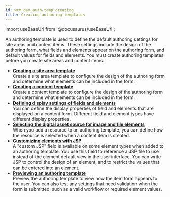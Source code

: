 ```yaml
---
id: wcm_dev_auth-temp_creating
title: Creating authoring templates
---
```

import useBaseUrl from '@docusaurus/useBaseUrl';



An authoring template is used to define the default authoring settings for site areas and content items. These settings include the design of the authoring form, what fields and elements appear on the authoring form, and default values for fields and elements. You must create authoring templates before you create site areas and content items.

-   **[Creating a site area template](wcm_dev_auth-temp_creating_site_area.md)**  
Create a site area template to configure the design of the authoring form and determine what elements can be included in the form.
-   **[Creating a content template](wcm_dev_auth-temp_creating_content.md)**  
Create a content template to configure the design of the authoring form and determine what elements can be included in the form.
-   **[Defining display settings of fields and elements](wcm_dev_auth-temp_fields.md)**  
You can define the display properties of field and elements that are displayed on a content form. Different field and element types have different display properties.
-   **[Selecting the digital asset source for image and file elements](dam_wcm_select.md)**  
When you add a resource to an authoring template, you can define how the resource is selected when a content item is created.
-   **[Customizing elements with JSP](wcm_dev_custom_jsp.md)**  
A "custom JSP" field is available on some element types when added to an authoring template. You use this field to reference a JSP file to use instead of the element default view in the user interface. You can write JSP to control the design of an element, and to restrict the values that can be entered into an element.
-   **[Previewing an authoring template](wcm_dev_auth-temp_preview.md)**  
Preview the authoring template to view how the item form appears to the user. You can also test any settings that need validation when the form is submitted, such as a valid workflow or required element values.

